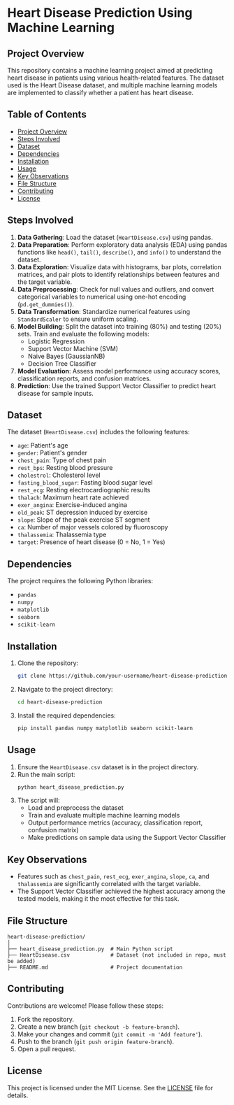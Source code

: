 # Heart Disease Prediction Using Machine Learning

## Project Overview
This repository contains a machine learning project aimed at predicting heart disease in patients using various health-related features. The dataset used is the Heart Disease dataset, and multiple machine learning models are implemented to classify whether a patient has heart disease.

## Table of Contents
- [Project Overview](#project-overview)
- [Steps Involved](#steps-involved)
- [Dataset](#dataset)
- [Dependencies](#dependencies)
- [Installation](#installation)
- [Usage](#usage)
- [Key Observations](#key-observations)
- [File Structure](#file-structure)
- [Contributing](#contributing)
- [License](#license)

## Steps Involved
1. **Data Gathering**: Load the dataset (`HeartDisease.csv`) using pandas.
2. **Data Preparation**: Perform exploratory data analysis (EDA) using pandas functions like `head()`, `tail()`, `describe()`, and `info()` to understand the dataset.
3. **Data Exploration**: Visualize data with histograms, bar plots, correlation matrices, and pair plots to identify relationships between features and the target variable.
4. **Data Preprocessing**: Check for null values and outliers, and convert categorical variables to numerical using one-hot encoding (`pd.get_dummies()`).
5. **Data Transformation**: Standardize numerical features using `StandardScaler` to ensure uniform scaling.
6. **Model Building**: Split the dataset into training (80%) and testing (20%) sets. Train and evaluate the following models:
   - Logistic Regression
   - Support Vector Machine (SVM)
   - Naive Bayes (GaussianNB)
   - Decision Tree Classifier
7. **Model Evaluation**: Assess model performance using accuracy scores, classification reports, and confusion matrices.
8. **Prediction**: Use the trained Support Vector Classifier to predict heart disease for sample inputs.

## Dataset
The dataset (`HeartDisease.csv`) includes the following features:
- `age`: Patient's age
- `gender`: Patient's gender
- `chest_pain`: Type of chest pain
- `rest_bps`: Resting blood pressure
- `cholestrol`: Cholesterol level
- `fasting_blood_sugar`: Fasting blood sugar level
- `rest_ecg`: Resting electrocardiographic results
- `thalach`: Maximum heart rate achieved
- `exer_angina`: Exercise-induced angina
- `old_peak`: ST depression induced by exercise
- `slope`: Slope of the peak exercise ST segment
- `ca`: Number of major vessels colored by fluoroscopy
- `thalassemia`: Thalassemia type
- `target`: Presence of heart disease (0 = No, 1 = Yes)

## Dependencies
The project requires the following Python libraries:
- `pandas`
- `numpy`
- `matplotlib`
- `seaborn`
- `scikit-learn`

## Installation
1. Clone the repository:
   ```bash
   git clone https://github.com/your-username/heart-disease-prediction.git
   ```
2. Navigate to the project directory:
   ```bash
   cd heart-disease-prediction
   ```
3. Install the required dependencies:
   ```bash
   pip install pandas numpy matplotlib seaborn scikit-learn
   ```

## Usage
1. Ensure the `HeartDisease.csv` dataset is in the project directory.
2. Run the main script:
   ```bash
   python heart_disease_prediction.py
   ```
3. The script will:
   - Load and preprocess the dataset
   - Train and evaluate multiple machine learning models
   - Output performance metrics (accuracy, classification report, confusion matrix)
   - Make predictions on sample data using the Support Vector Classifier

## Key Observations
- Features such as `chest_pain`, `rest_ecg`, `exer_angina`, `slope`, `ca`, and `thalassemia` are significantly correlated with the target variable.
- The Support Vector Classifier achieved the highest accuracy among the tested models, making it the most effective for this task.

## File Structure
```
heart-disease-prediction/
│
├── heart_disease_prediction.py  # Main Python script
├── HeartDisease.csv             # Dataset (not included in repo, must be added)
├── README.md                    # Project documentation
```

## Contributing
Contributions are welcome! Please follow these steps:
1. Fork the repository.
2. Create a new branch (`git checkout -b feature-branch`).
3. Make your changes and commit (`git commit -m 'Add feature'`).
4. Push to the branch (`git push origin feature-branch`).
5. Open a pull request.

## License
This project is licensed under the MIT License. See the [LICENSE](LICENSE) file for details.
